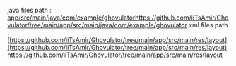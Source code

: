 java files path : [app/src/main/java/com/example/ghovulator](https://github.com/iiTsAmir/Ghovulator/tree/main/app/src/main/java/com/example/ghovulator)https://github.com/iiTsAmir/Ghovulator/tree/main/app/src/main/java/com/example/ghovulator
xml files path : [https://github.com/iiTsAmir/Ghovulator/tree/main/app/src/main/res/layout](https://github.com/iiTsAmir/Ghovulator/tree/main/app/src/main/res/layout)https://github.com/iiTsAmir/Ghovulator/tree/main/app/src/main/res/layout
